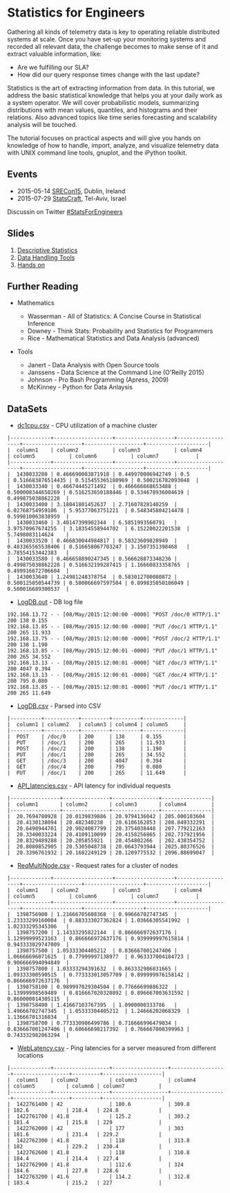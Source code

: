 # Statistics for Engineers

Gathering all kinds of telemetry data is key to operating reliable distributed systems at scale. Once you have set-up your monitoring systems and recorded all relevant data, the challenge becomes to make sense of it and extract valuable information, like:

* Are we fulfilling our SLA?
* How did our query response times change with the last update?

Statistics is the art of extracting information from data. In this tutorial, we address the basic statistical knowledge that helps you at your daily work as a system operator. We will cover probabilistic models, summarizing distributions with mean values, quantiles, and histograms and their relations. Also advanced topics like time series forecasting and scalability analysis will be touched.

The tutorial focuses on practical aspects and will give you hands on knowledge of how to handle, import, analyze, and visualize telemetry data with UNIX command line tools, gnuplot, and the iPython toolkit.

## Events

* 2015-05-14 [SRECon15](https://www.usenix.org/conference/srecon15europe/program), Dublin, Ireland
* 2015-07-29 [StatsCraft](http://www.statscraft.org.il/), Tel-Aviv, Israel

Discussin on Twitter [#StatsForEngineers](https://twitter.com/search?q=%23statsforengineers&src=typd)

## Slides

1. [Descriptive Statistics](Part_I_Descriptive_Statistics.ipynb)
2. [Data Handling Tools](Part_II_Data_Handling.ipynb)
3. [Hands on](Part_III_Hands_On_Session.ipynb)

## Further Reading

* Mathematics
  - Wasserman - All of Statistics: A Concise Course in Statistical Inference  
  - Downey - Think Stats: Probability and Statistics for Programmers  
  - Rice - Mathematical Statistics and Data Analysis (advanced)

* Tools
  - Janert - Data Analysis with Open Source tools
  - Janssens - Data Science at the Command Line (O'Reilly 2015)  
  - Johnson - Pro Bash Programming (Apress, 2009)
  - McKinney - Python for Data Anlaysis  

## DataSets

* [dc1cpu.csv](DataSets/dc1cpu.csv) - CPU utilization of a machine cluster

```
|-------------+-------------------+-------------------+-------------------+-------------------+-------------------+--------------------|
|  column1    | column2           | column3           | column4           | column5           | column6           | column7            |
|-------------+-------------------+-------------------+-------------------+-------------------+-------------------+--------------------|
|  1430033280 | 0.466690003871918 | 0.449970006942749 | 0.5               | 0.516683876514435 | 0.515455365180969 | 0.500216782093048  |
|  1430033340 | 0.46674445271492  | 0.466666668653488 | 0.500008344650269 | 0.516253650188446 | 0.534678936004639 | 0.499875038862228  |
|  1430033400 | 3.18041801452637  | 2.71607828140259  | 6.02768754959106  | 5.95377063751221  | 0.548345804214478 | 0.599810063838959  |
|  1430033460 | 3.40147399902344  | 6.5851993560791   | 3.97570967674255  | 3.18354558944702  | 6.15220022201538  | 5.7498083114624    |
|  1430033520 | 0.466830044984817 | 0.58323609828949  | 0.483365565538406 | 0.516658067703247 | 3.1507351398468   | 3.78554153442383   |
|  1430033580 | 0.466658890247345 | 0.566628873348236 | 0.499875038862228 | 0.516632199287415 | 1.16660833358765  | 0.499916672706604  |
|  1430033640 | 1.24981248378754  | 0.583012700080872 | 0.500125050544739 | 0.500066697597504 | 0.899835050106049 | 0.500016689300537  |
```

* [LogDB.out](DataSets/LogDB.out) - DB log file

```
192.168.13.72 - - [08/May/2015:12:00:00 -0000] "POST /doc/0 HTTP/1.1" 200 138 0.155
192.168.13.85 - - [08/May/2015:12:00:00 -0000] "PUT /doc/1 HTTP/1.1" 200 265 11.933
192.168.13.75 - - [08/May/2015:12:00:00 -0000] "POST /doc/2 HTTP/1.1" 200 138 1.190
192.168.13.85 - - [08/May/2015:12:00:01 -0000] "PUT /doc/1 HTTP/1.1" 200 265 34.552
192.168.13.13 - - [08/May/2015:12:00:01 -0000] "GET /doc/3 HTTP/1.1" 200 4047 0.394
192.168.13.13 - - [08/May/2015:12:00:01 -0000] "GET /doc/4 HTTP/1.1" 200 795 0.080
192.168.13.85 - - [08/May/2015:12:00:01 -0000] "PUT /doc/1 HTTP/1.1" 200 265 11.649
```

* [LogDB.csv](DataSets/LogDB.csv) - Parsed into CSV
  
```
|----------+-----------+---------+---------+-------------|
|  column1 | column2   | column3 | column4 | column5     |
|----------+-----------+---------+---------+-------------|
|  POST    | /doc/0    | 200     | 138     | 0.155       |
|  PUT     | /doc/1    | 200     | 265     | 11.933      |
|  POST    | /doc/2    | 200     | 138     | 1.190       |
|  PUT     | /doc/1    | 200     | 265     | 34.552      |
|  GET     | /doc/3    | 200     | 4047    | 0.394       |
|  GET     | /doc/4    | 200     | 795     | 0.080       |
|  PUT     | /doc/1    | 200     | 265     | 11.649      |
```

* [API_latencies.csv](DataSets/API_latencies.csv) - API latency for individual requests

```
|----------------+---------------+---------------+----------------|
|  column1       | column2       | column3       | column4        |
|----------------+---------------+---------------+----------------|
|  20.7694780928 | 20.0139839886 | 20.9794136042 | 205.000103604  |
|  20.4130138094 | 20.482340238  | 20.6106162853 | 208.849332291  |
|  20.6498944701 | 20.9024087799 | 20.3754038448 | 207.779212163  |
|  20.3340033224 | 20.4109110099 | 20.4158256865 | 202.737921956  |
|  20.8329489288 | 20.205855921  | 20.454802266  | 202.438354752  |
|  20.8080852905 | 20.5305048738 | 20.0643793944 | 2025.80376526  |
|  20.3396761932 | 20.1682249129 | 20.1209775532 | 2096.88699047  |
```

* [ReqMultiNode.csv](DataSets/ReqMultiNode.csv) - Request rates for a cluster of nodes

```
|-------------+-------------------+-------------------+-------------------+-------------------+-------------------+--------------------|
|  column1    | column2           | column3           | column4           | column5           | column6           | column7            |
|-------------+-------------------+-------------------+-------------------+-------------------+-------------------+--------------------|
|  1398756900 | 1.21666705608368  | 0.99666702747345  | 1.23333299160004  | 0.883333027362824 | 1.03666305541992  | 1.02333295345306   |
|  1398757200 | 1.14333295822144  | 0.866666972637176 | 1.12999999523163  | 0.866666972637176 | 0.939999997615814 | 0.943333029747009  |
|  1398757500 | 1.05333304405212  | 0.836667001247406 | 1.06666696071625  | 0.77999997138977  | 0.963337004184723 | 0.906666994094849  |
|  1398757800 | 1.03333294391632  | 0.863332986831665 | 1.09333300590515  | 0.773333013057709 | 0.899999976158142 | 0.866666972637176  |
|  1398758100 | 0.989997029304504 | 0.77666699886322  | 1.13999998569489  | 0.816667020320892 | 0.896667003631592 | 0.860000014305115  |
|  1398758400 | 1.41667103767395  | 1.0900000333786   | 1.49666702747345  | 1.05333304405212  | 1.24666202068329  | 1.13666701316834   |
|  1398758700 | 0.773330986499786 | 0.716666996479034 | 0.836667001247406 | 0.60666698217392  | 0.766667008399963 | 0.743332982063294  |
```

* [WebLatency.csv](DataSets/WebLatency.csv) - Ping latencies for a server measured from different locations

```
|-------------+------------------+------------------+------------------+------------------+---------+-------------------|
|  column1    | column2          | column3          | column4          | column5          | column6 | column7           |
|-------------+------------------+------------------+------------------+------------------+---------+-------------------|
|  1422761400 | 42               | 180.6            | 309.8            | 182.6            | 218.4   | 224.8             |
|  1422761700 | 41.8             | 125.2            | 303.2            | 181.4            | 215.8   | 229               |
|  1422762000 | 42               | 177              | 303              | 181.6            | 231.4   | 229.2             |
|  1422762300 | 41.8             | 118              | 313.8            | 182              | 229.2   | 230.4             |
|  1422762600 | 41.8             | 118              | 310.8            | 184.4            | 214.4   | 227.4             |
|  1422762900 | 41.8             | 112.6            | 324              | 184.6            | 227.8   | 228.6             |
|  1422763200 | 41.6             | 114.2            | 312.8            | 183.4            | 215.2   | 227               |
```
